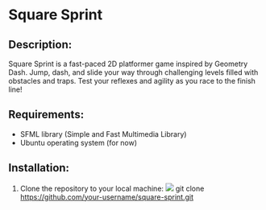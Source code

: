 # Square Sprint

## Description:
Square Sprint is a fast-paced 2D platformer game inspired by Geometry Dash. Jump, dash, and slide your way through challenging levels filled with obstacles and traps. Test your reflexes and agility as you race to the finish line!

## Requirements:
- SFML library (Simple and Fast Multimedia Library)
- Ubuntu operating system (for now)

## Installation:
1. Clone the repository to your local machine:
    <img src="{https://img.shields.io/badge/GitHub-100000?style=for-the-badge&logo=github&logoColor=white}" /> git clone https://github.com/your-username/square-sprint.git
